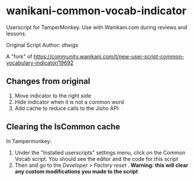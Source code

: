 # wanikani-common-vocab-indicator

Userscript for TamperMonkey. Use with Wanikani.com during reviews and lessons. 

Original Script Author: *dtwigs*

A "fork" of https://community.wanikani.com/t/new-user-script-common-vocabulary-indicator/19692

## Changes from original

1. Move indicator to the right side
2. Hide indicator when it is not a common word
3. Add cache to reduce calls to the Jisho API

## Clearing the IsCommon cache

In Tampermonkey: 
1. Under the "Installed userscripts" settings menu, click on the Common Vocab script. You should see the editor and the code for this script
2. Then and go to the *Developer > Factory reset* . **Warning: this will clear any custom modifications you made to the script**
